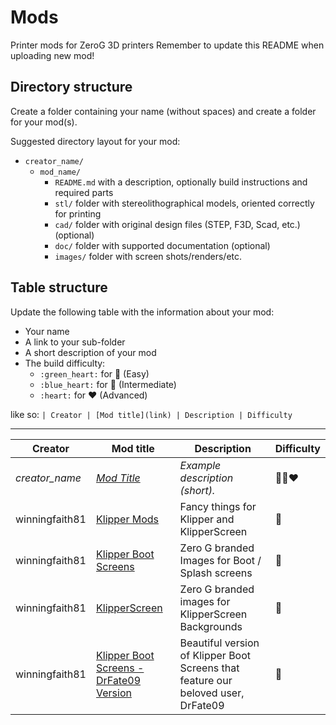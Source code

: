 # Mods

Printer mods for ZeroG 3D printers
Remember to update this README when uploading new mod!

## Directory structure

Create a folder containing your name (without spaces) and create a folder for your mod(s).

Suggested directory layout for your mod:
- `creator_name/`
  - `mod_name/`
    - `README.md` with a description, optionally build instructions and required parts
    - `stl/` folder with stereolithographical models, oriented correctly for printing
    - `cad/` folder with original design files (STEP, F3D, Scad, etc.) (optional)
    - `doc/` folder with supported documentation (optional)
    - `images/` folder with screen shots/renders/etc.

## Table structure

Update the following table with the information about your mod:
- Your name
- A link to your sub-folder
- A short description of your mod
- The build difficulty:
  - `:green_heart:` for :green_heart: (Easy)
  - `:blue_heart:` for :blue_heart: (Intermediate)
  - `:heart:` for :heart: (Advanced)

like so:
`
| Creator | [Mod title](link) | Description | Difficulty `

---

| Creator | Mod title | Description | Difficulty |
| --- | --- | --- | --- |
| *creator_name* | [*Mod Title*](./creator_here/mod_folder_name) | *Example description (short).* |:green_heart::blue_heart::heart: |
| winningfaith81 | [Klipper Mods](./Klipper) | Fancy things for Klipper and KlipperScreen | :blue_heart: |
| winningfaith81 | [Klipper Boot Screens](./Boot%20Splash%20Screens/)| Zero G branded Images for Boot / Splash screens | :blue_heart: |
| winningfaith81 | [KlipperScreen](./KlipperScreen/) | Zero G branded images for KlipperScreen Backgrounds | :blue_heart: |
| winningfaith81 | [Klipper Boot Screens - DrFate09 Version](./DrFate09%20Versions/) | Beautiful version of Klipper Boot Screens that feature our beloved user, DrFate09 | :blue_heart: |
